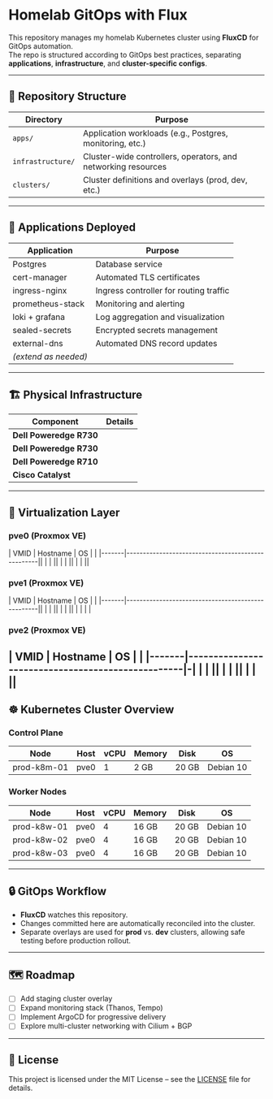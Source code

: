 # Homelab GitOps with Flux

This repository manages my homelab Kubernetes cluster using **FluxCD** for GitOps automation.  
The repo is structured according to GitOps best practices, separating **applications**, **infrastructure**, and **cluster-specific configs**.

---

## 📂 Repository Structure
| Directory       | Purpose                                                                 |
|-----------------|-------------------------------------------------------------------------|
| `apps/`         | Application workloads (e.g., Postgres, monitoring, etc.)                |
| `infrastructure/` | Cluster-wide controllers, operators, and networking resources          |
| `clusters/`     | Cluster definitions and overlays (prod, dev, etc.)                      |

---

## 🚀 Applications Deployed
| Application        | Purpose                                      |
|--------------------|----------------------------------------------|
| Postgres           | Database service                             |
| cert-manager       | Automated TLS certificates                   |
| ingress-nginx      | Ingress controller for routing traffic       |
| prometheus-stack   | Monitoring and alerting                      |
| loki + grafana     | Log aggregation and visualization            |
| sealed-secrets     | Encrypted secrets management                 |
| external-dns       | Automated DNS record updates                 |
| *(extend as needed)* |                                              |

---

## 🏗️ Physical Infrastructure
| Component       | Details                                           |
|--------------------------|---------------------------------------------------|
| **Dell Poweredge R730**  | |
| **Dell Poweredge R730**  | |
| **Dell Poweredge R710**  | |
| **Cisco Catalyst**       | |

---

## 🔧 Virtualization Layer

### pve0 (Proxmox VE)
| VMID  | Hostname | OS |                                   |
|-------|---------------------------------------------------||
|       |                                        ||
|       |    ||
|       |    ||

### pve1 (Proxmox VE)
| VMID  | Hostname | OS |                                   |
|-------|---------------------------------------------------||
|       |                                        ||
|       |    ||
|       |    | |   

### pve2 (Proxmox VE)
| VMID  | Hostname | OS |                                   |
|-------|--------------------------------------------------|-|
|       |                                        ||
|       |    ||
|       |    ||  
---

## ☸️ Kubernetes Cluster Overview

### Control Plane
| Node          | Host    | vCPU | Memory | Disk  | OS                   |
|---------------|---------|------|--------|-------|----------------------|
| prod-k8m-01   | pve0    | 1    | 2 GB  | 20 GB  | Debian 10            |

### Worker Nodes
| Node          | Host    | vCPU | Memory | Disk  | OS                   |
|---------------|---------|------|--------|-------|----------------------|
| prod-k8w-01   | pve0    | 4    | 16 GB  | 20 GB | Debian 10            |
| prod-k8w-02   | pve0    | 4    | 16 GB  | 20 GB | Debian 10            |
| prod-k8w-03   | pve0    | 4    | 16 GB  | 20 GB | Debian 10            |

---

## 🔒 GitOps Workflow
- **FluxCD** watches this repository.  
- Changes committed here are automatically reconciled into the cluster.  
- Separate overlays are used for **prod** vs. **dev** clusters, allowing safe testing before production rollout.  

---

## 🗺️ Roadmap
- [ ] Add staging cluster overlay  
- [ ] Expand monitoring stack (Thanos, Tempo)  
- [ ] Implement ArgoCD for progressive delivery  
- [ ] Explore multi-cluster networking with Cilium + BGP  

---

## 📜 License
This project is licensed under the MIT License – see the [LICENSE](./LICENSE) file for details.
